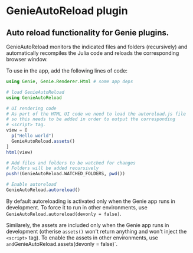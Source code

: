# GenieAutoReload plugin
## Auto reload functionality for Genie plugins.

GenieAutoReload monitors the indicated files and folders (recursively) and automatically recompiles the Julia code and reloads the corresponding browser window. 

To use in the app, add the following lines of code: 

```julia
using Genie, Genie.Renderer.Html # some app deps

# load GenieAutoReload
using GenieAutoReload

# UI rendering code
# As part of the HTML UI code we need to load the autoreload.js file
# so this needs to be added in order to output the corresponding 
# <script> tag.
view = [
  p("Hello world")
  GenieAutoReload.assets()
]
html(view)

# Add files and folders to be watched for changes
# Folders will be added recursively
push!(GenieAutoReload.WATCHED_FOLDERS, pwd())

# Enable autoreload
GenieAutoReload.autoreload()
```

By default autoreloading is activated only when the Genie app runs in development. To force it to run 
in other environments, use `GenieAutoReload.autoreload(devonly = false)`. 

Similarely, the assets are included only when the Genie app runs in development (otherise `assets()` won't return anything 
and won't inject the `<script>` tag). To enable the assets in other environments, use ` and `GenieAutoReload.assets(devonly = false)`.
